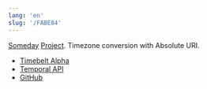 ```yaml
---
lang: 'en'
slug: '/FABE84'
---
```


[Someday](./../.././docs/pages/Someday.md) [Project](./../.././docs/pages/Project.md). Timezone conversion with Absolute URI.

- [Timebelt Alpha](https://timebelt.vercel.app/)
- [Temporal API](https://tc39.es/proposal-temporal/docs/)
- [GitHub](https://github.com/anaclumos/timebelt)

<head>
  <html lang="en-US"/>
</head>
